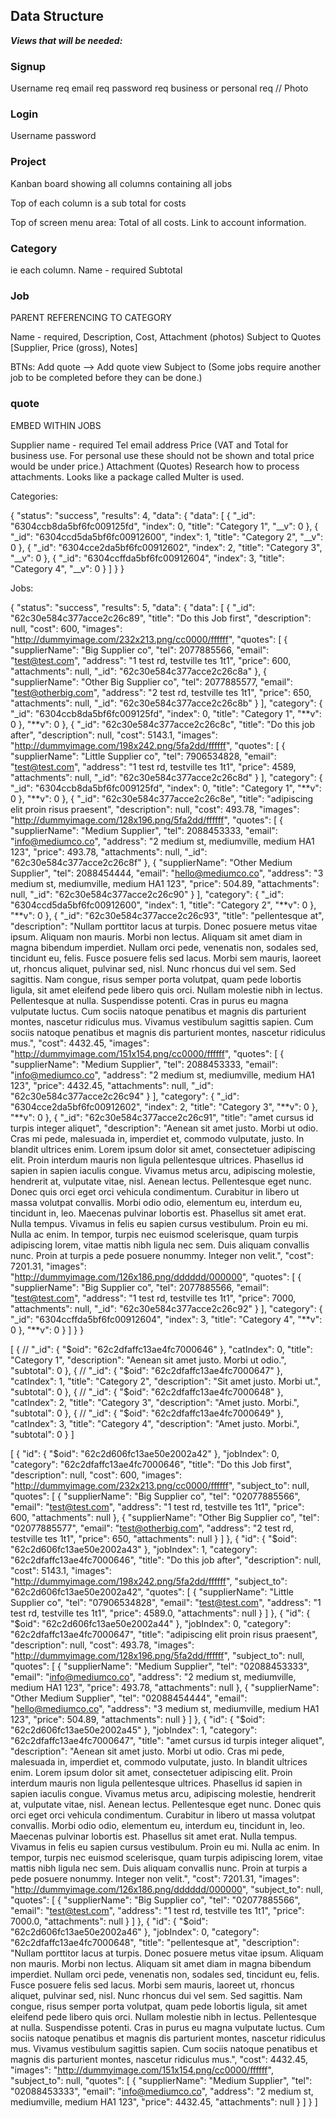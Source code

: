 ## Data Structure

**_Views that will be needed:_**

### Signup

Username req
email req
password req
business or personal req //
Photo

### Login

Username
password

### Project

Kanban board showing all columns containing all jobs

Top of each column is a sub total for costs

Top of screen menu area:
Total of all costs.
Link to account information.

### Category

ie each column.
Name - required
Subtotal

### Job

PARENT REFERENCING TO CATEGORY

Name - required,
Description,
Cost,
Attachment (photos)
Subject to
Quotes [Supplier, Price (gross), Notes]

BTNs:
Add quote --> Add quote view
Subject to (Some jobs require another job to be completed before they can be done.)

### quote

EMBED WITHIN JOBS

Supplier name - required
Tel
email
address
Price
(VAT and Total for business use. For personal use these should not be shown and total price would be under price.)
Attachment (Quotes) Research how to process attachments. Looks like a package called Multer is used.

Categories:

{
"status": "success",
"results": 4,
"data": {
"data": [
{
"_id": "6304ccb8da5bf6fc009125fd",
"index": 0,
"title": "Category 1",
"__v": 0
},
{
"_id": "6304ccd5da5bf6fc00912600",
"index": 1,
"title": "Category 2",
"__v": 0
},
{
"_id": "6304cce2da5bf6fc00912602",
"index": 2,
"title": "Category 3",
"__v": 0
},
{
"_id": "6304ccffda5bf6fc00912604",
"index": 3,
"title": "Category 4",
"__v": 0
}
]
}
}

Jobs:

{
"status": "success",
"results": 5,
"data": {
"data": [
{
"\_id": "62c30e584c377acce2c26c89",
"title": "Do this Job first",
"description": null,
"cost": 600,
"images": "http://dummyimage.com/232x213.png/cc0000/ffffff",
"quotes": [
{
"supplierName": "Big Supplier co",
"tel": 2077885566,
"email": "test@test.com",
"address": "1 test rd, testville tes 1t1",
"price": 600,
"attachments": null,
"_id": "62c30e584c377acce2c26c8a"
},
{
"supplierName": "Other Big Supplier co",
"tel": 2077885577,
"email": "test@otherbig.com",
"address": "2 test rd, testville tes 1t1",
"price": 650,
"attachments": null,
"_id": "62c30e584c377acce2c26c8b"
}
],
"category": {
"\_id": "6304ccb8da5bf6fc009125fd",
"index": 0,
"title": "Category 1",
"**v": 0
},
"**v": 0
},
{
"\_id": "62c30e584c377acce2c26c8c",
"title": "Do this job after",
"description": null,
"cost": 5143.1,
"images": "http://dummyimage.com/198x242.png/5fa2dd/ffffff",
"quotes": [
{
"supplierName": "Little Supplier co",
"tel": 7906534828,
"email": "test@test.com",
"address": "1 test rd, testville tes 1t1",
"price": 4589,
"attachments": null,
"_id": "62c30e584c377acce2c26c8d"
}
],
"category": {
"\_id": "6304ccb8da5bf6fc009125fd",
"index": 0,
"title": "Category 1",
"**v": 0
},
"**v": 0
},
{
"\_id": "62c30e584c377acce2c26c8e",
"title": "adipiscing elit proin risus praesent",
"description": null,
"cost": 493.78,
"images": "http://dummyimage.com/128x196.png/5fa2dd/ffffff",
"quotes": [
{
"supplierName": "Medium Supplier",
"tel": 2088453333,
"email": "info@mediumco.co",
"address": "2 medium st, mediumville, medium HA1 123",
"price": 493.78,
"attachments": null,
"_id": "62c30e584c377acce2c26c8f"
},
{
"supplierName": "Other Medium Supplier",
"tel": 2088454444,
"email": "hello@mediumco.co",
"address": "3 medium st, mediumville, medium HA1 123",
"price": 504.89,
"attachments": null,
"_id": "62c30e584c377acce2c26c90"
}
],
"category": {
"\_id": "6304ccd5da5bf6fc00912600",
"index": 1,
"title": "Category 2",
"**v": 0
},
"**v": 0
},
{
"\_id": "62c30e584c377acce2c26c93",
"title": "pellentesque at",
"description": "Nullam porttitor lacus at turpis. Donec posuere metus vitae ipsum. Aliquam non mauris. Morbi non lectus. Aliquam sit amet diam in magna bibendum imperdiet. Nullam orci pede, venenatis non, sodales sed, tincidunt eu, felis. Fusce posuere felis sed lacus. Morbi sem mauris, laoreet ut, rhoncus aliquet, pulvinar sed, nisl. Nunc rhoncus dui vel sem. Sed sagittis. Nam congue, risus semper porta volutpat, quam pede lobortis ligula, sit amet eleifend pede libero quis orci. Nullam molestie nibh in lectus. Pellentesque at nulla. Suspendisse potenti. Cras in purus eu magna vulputate luctus. Cum sociis natoque penatibus et magnis dis parturient montes, nascetur ridiculus mus. Vivamus vestibulum sagittis sapien. Cum sociis natoque penatibus et magnis dis parturient montes, nascetur ridiculus mus.",
"cost": 4432.45,
"images": "http://dummyimage.com/151x154.png/cc0000/ffffff",
"quotes": [
{
"supplierName": "Medium Supplier",
"tel": 2088453333,
"email": "info@mediumco.co",
"address": "2 medium st, mediumville, medium HA1 123",
"price": 4432.45,
"attachments": null,
"_id": "62c30e584c377acce2c26c94"
}
],
"category": {
"\_id": "6304cce2da5bf6fc00912602",
"index": 2,
"title": "Category 3",
"**v": 0
},
"**v": 0
},
{
"\_id": "62c30e584c377acce2c26c91",
"title": "amet cursus id turpis integer aliquet",
"description": "Aenean sit amet justo. Morbi ut odio. Cras mi pede, malesuada in, imperdiet et, commodo vulputate, justo. In blandit ultrices enim. Lorem ipsum dolor sit amet, consectetuer adipiscing elit. Proin interdum mauris non ligula pellentesque ultrices. Phasellus id sapien in sapien iaculis congue. Vivamus metus arcu, adipiscing molestie, hendrerit at, vulputate vitae, nisl. Aenean lectus. Pellentesque eget nunc. Donec quis orci eget orci vehicula condimentum. Curabitur in libero ut massa volutpat convallis. Morbi odio odio, elementum eu, interdum eu, tincidunt in, leo. Maecenas pulvinar lobortis est. Phasellus sit amet erat. Nulla tempus. Vivamus in felis eu sapien cursus vestibulum. Proin eu mi. Nulla ac enim. In tempor, turpis nec euismod scelerisque, quam turpis adipiscing lorem, vitae mattis nibh ligula nec sem. Duis aliquam convallis nunc. Proin at turpis a pede posuere nonummy. Integer non velit.",
"cost": 7201.31,
"images": "http://dummyimage.com/126x186.png/dddddd/000000",
"quotes": [
{
"supplierName": "Big Supplier co",
"tel": 2077885566,
"email": "test@test.com",
"address": "1 test rd, testville tes 1t1",
"price": 7000,
"attachments": null,
"_id": "62c30e584c377acce2c26c92"
}
],
"category": {
"\_id": "6304ccffda5bf6fc00912604",
"index": 3,
"title": "Category 4",
"**v": 0
},
"**v": 0
}
]
}
}

[
{
// "_id": { "$oid": "62c2dfaffc13ae4fc7000646" },
"catIndex": 0,
"title": "Category 1",
"description": "Aenean sit amet justo. Morbi ut odio.",
"subtotal": 0
},
{
// "_id": { "$oid": "62c2dfaffc13ae4fc7000647" },
"catIndex": 1,
"title": "Category 2",
"description": "Sit amet justo. Morbi ut.",
"subtotal": 0
},
{
// "_id": { "$oid": "62c2dfaffc13ae4fc7000648" },
"catIndex": 2,
"title": "Category 3",
"description": "Amet justo. Morbi.",
"subtotal": 0
},
{
// "_id": { "$oid": "62c2dfaffc13ae4fc7000649" },
"catIndex": 3,
"title": "Category 4",
"description": "Amet justo. Morbi.",
"subtotal": 0
}
]

[
{
"id": { "$oid": "62c2d606fc13ae50e2002a42" },
    "jobIndex": 0,
    "category": "62c2dfaffc13ae4fc7000646",
    "title": "Do this Job first",
    "description": null,
    "cost": 600,
    "images": "http://dummyimage.com/232x213.png/cc0000/ffffff",
    "subject_to": null,
    "quotes": [
      {
        "supplierName": "Big Supplier co",
        "tel": "02077885566",
        "email": "test@test.com",
        "address": "1 test rd, testville tes 1t1",
        "price": 600,
        "attachments": null
      },
      {
        "supplierName": "Other Big Supplier co",
        "tel": "02077885577",
        "email": "test@otherbig.com",
        "address": "2 test rd, testville tes 1t1",
        "price": 650,
        "attachments": null
      }
    ]
  },
  {
    "id": { "$oid": "62c2d606fc13ae50e2002a43" },
"jobIndex": 1,
"category": "62c2dfaffc13ae4fc7000646",
"title": "Do this job after",
"description": null,
"cost": 5143.1,
"images": "http://dummyimage.com/198x242.png/5fa2dd/ffffff",
"subject_to": "62c2d606fc13ae50e2002a42",
"quotes": [
{
"supplierName": "Little Supplier co",
"tel": "07906534828",
"email": "test@test.com",
"address": "1 test rd, testville tes 1t1",
"price": 4589.0,
"attachments": null
}
]
},
{
"id": { "$oid": "62c2d606fc13ae50e2002a44" },
    "jobIndex": 0,
    "category": "62c2dfaffc13ae4fc7000647",
    "title": "adipiscing elit proin risus praesent",
    "description": null,
    "cost": 493.78,
    "images": "http://dummyimage.com/128x196.png/5fa2dd/ffffff",
    "subject_to": null,
    "quotes": [
      {
        "supplierName": "Medium Supplier",
        "tel": "02088453333",
        "email": "info@mediumco.co",
        "address": "2 medium st, mediumville, medium HA1 123",
        "price": 493.78,
        "attachments": null
      },
      {
        "supplierName": "Other Medium Supplier",
        "tel": "02088454444",
        "email": "hello@mediumco.co",
        "address": "3 medium st, mediumville, medium HA1 123",
        "price": 504.89,
        "attachments": null
      }
    ]
  },
  {
    "id": { "$oid": "62c2d606fc13ae50e2002a45" },
"jobIndex": 1,
"category": "62c2dfaffc13ae4fc7000647",
"title": "amet cursus id turpis integer aliquet",
"description": "Aenean sit amet justo. Morbi ut odio. Cras mi pede, malesuada in, imperdiet et, commodo vulputate, justo. In blandit ultrices enim. Lorem ipsum dolor sit amet, consectetuer adipiscing elit. Proin interdum mauris non ligula pellentesque ultrices. Phasellus id sapien in sapien iaculis congue. Vivamus metus arcu, adipiscing molestie, hendrerit at, vulputate vitae, nisl. Aenean lectus. Pellentesque eget nunc. Donec quis orci eget orci vehicula condimentum. Curabitur in libero ut massa volutpat convallis. Morbi odio odio, elementum eu, interdum eu, tincidunt in, leo. Maecenas pulvinar lobortis est. Phasellus sit amet erat. Nulla tempus. Vivamus in felis eu sapien cursus vestibulum. Proin eu mi. Nulla ac enim. In tempor, turpis nec euismod scelerisque, quam turpis adipiscing lorem, vitae mattis nibh ligula nec sem. Duis aliquam convallis nunc. Proin at turpis a pede posuere nonummy. Integer non velit.",
"cost": 7201.31,
"images": "http://dummyimage.com/126x186.png/dddddd/000000",
"subject_to": null,
"quotes": [
{
"supplierName": "Big Supplier co",
"tel": "02077885566",
"email": "test@test.com",
"address": "1 test rd, testville tes 1t1",
"price": 7000.0,
"attachments": null
}
]
},
{
"id": { "$oid": "62c2d606fc13ae50e2002a46" },
"jobIndex": 0,
"category": "62c2dfaffc13ae4fc7000648",
"title": "pellentesque at",
"description": "Nullam porttitor lacus at turpis. Donec posuere metus vitae ipsum. Aliquam non mauris. Morbi non lectus. Aliquam sit amet diam in magna bibendum imperdiet. Nullam orci pede, venenatis non, sodales sed, tincidunt eu, felis. Fusce posuere felis sed lacus. Morbi sem mauris, laoreet ut, rhoncus aliquet, pulvinar sed, nisl. Nunc rhoncus dui vel sem. Sed sagittis. Nam congue, risus semper porta volutpat, quam pede lobortis ligula, sit amet eleifend pede libero quis orci. Nullam molestie nibh in lectus. Pellentesque at nulla. Suspendisse potenti. Cras in purus eu magna vulputate luctus. Cum sociis natoque penatibus et magnis dis parturient montes, nascetur ridiculus mus. Vivamus vestibulum sagittis sapien. Cum sociis natoque penatibus et magnis dis parturient montes, nascetur ridiculus mus.",
"cost": 4432.45,
"images": "http://dummyimage.com/151x154.png/cc0000/ffffff",
"subject_to": null,
"quotes": [
{
"supplierName": "Medium Supplier",
"tel": "02088453333",
"email": "info@mediumco.co",
"address": "2 medium st, mediumville, medium HA1 123",
"price": 4432.45,
"attachments": null
}
]
}
]
